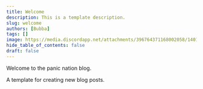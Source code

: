 ```yaml
---
title: Welcome
description: This is a template description.
slug: welcome
authors: [Bubba]
tags: []
image: https://media.discordapp.net/attachments/396764371168002058/1401272172856475658/pn-logo_v2_2.jpg?ex=688fabe8&is=688e5a68&hm=eaeca5b437397c651f47e734cf9932100740aa1380f05264d56818971aa2829e&=&format=webp&width=864&height=864
hide_table_of_contents: false
draft: false
---
```


Welcome to the panic nation blog.

<!-- truncate -->

A template for creating new blog posts.